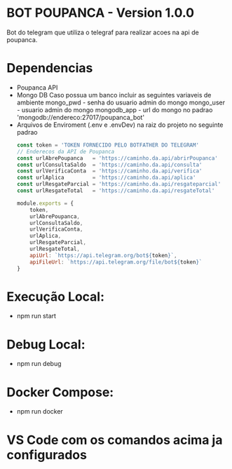 # BOT POUPANCA - Version 1.0.0
Bot do telegram que utiliza o telegraf para realizar acoes na api de poupanca.

# Dependencias
  - Poupanca API
  - Mongo DB
    Caso possua um banco incluir as seguintes variaveis de ambiente
    mongo_pwd - senha do usuario admin do mongo
    mongo_user - usuario admin do mongo
    mongodb_app - url do mongo no padrao 'mongodb://endereco:27017/poupanca_bot'
  - Arquivos de Enviroment (.env e .envDev) na raiz do projeto no seguinte padrao
    ```javascript
    const token = 'TOKEN FORNECIDO PELO BOTFATHER DO TELEGRAM'
    // Enderecos da API de Poupanca
    const urlAbrePoupanca   = 'https://caminho.da.api/abrirPoupanca'
    const urlConsultaSaldo  = 'https://caminho.da.api/consulta'
    const urlVerificaConta  = 'https://caminho.da.api/verifica'
    const urlAplica         = 'https://caminho.da.api/aplica'
    const urlResgateParcial = 'https://caminho.da.api/resgateparcial'
    const urlResgateTotal   = 'https://caminho.da.api/resgateTotal'

    module.exports = {
        token,
        urlAbrePoupanca,
        urlConsultaSaldo,
        urlVerificaConta,
        urlAplica,
        urlResgateParcial,
        urlResgateTotal,
        apiUrl: `https://api.telegram.org/bot${token}`,
        apiFileUrl: `https://api.telegram.org/file/bot${token}`
    }
    ```

# Execução Local:
  - npm run start

# Debug Local:
  - npm run debug

# Docker Compose:
  - npm run docker

# VS Code com os comandos acima ja configurados
